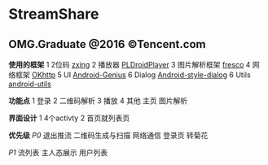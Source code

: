 # StreamShare
OMG.Graduate @2016 ©Tencent.com
----
**使用的框架**
1 2位码 [zxing](https://github.com/zxing/zxing)
2 播放器 [PLDroidPlayer](https://github.com/pili-engineering/PLDroidPlayer)
3 图片解析框架 [fresco](https://github.com/facebook/fresco)
4 网络框架 [OKhttp](https://github.com/hongyangAndroid/okhttputils)
5 UI [Android-Genius](https://github.com/qiujuer/Genius-Android)
6 Dialog [Android-style-dialog](https://github.com/avast/android-styled-dialogs)
6 Utils [android-utils](https://github.com/jingle1267/android-utils)

**功能点**
1 登录
2 二维码解析
3 播放
4 其他 主页  图片解析

**界面设计**
1 4个activty
2 首页就列表页

**优先级**
*P0*
退出推流
二维码生成与扫描
网络通信
登录页
转菊花

*P1*
流列表
主人态展示
用户列表
